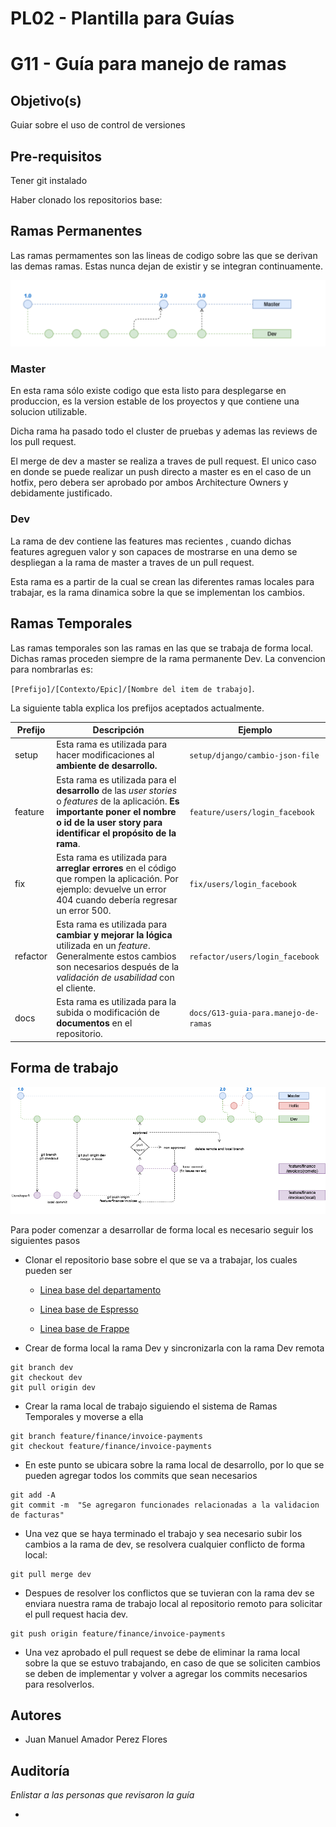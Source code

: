 # PL02 - Plantilla para Guías

# G11 - Guía para manejo de ramas

## Objetivo(s)

Guiar sobre el uso de control de versiones 

## Pre-requisitos

Tener git instalado

Haber clonado los repositorios base:
## Ramas Permanentes

Las ramas permamentes son las lineas de codigo sobre las que se derivan las demas ramas. Estas nunca dejan de existir y se integran continuamente.

![gitflow](../../static/img/guias/G13/ramasMainGit.png)

### Master

En esta rama sólo existe codigo que esta listo para desplegarse en produccion, es la version estable de los proyectos y que contiene una solucion utilizable. 

Dicha rama ha pasado todo el cluster de pruebas y ademas las reviews de los pull request. 

El merge de dev a master se realiza a traves de pull request. El unico caso en donde se puede realizar un push directo a master es en el caso de un hotfix, pero debera ser aprobado por ambos Architecture Owners y debidamente justificado.


### Dev

La rama de dev contiene las features mas recientes , cuando dichas features agreguen valor y son capaces de mostrarse en una demo se despliegan a la rama de master a traves de un pull request.

Esta rama es a partir de la cual se crean las diferentes ramas locales para trabajar, es la rama dinamica sobre la que se implementan los cambios.
## Ramas Temporales

Las ramas temporales son las ramas en las que se trabaja de forma local. Dichas ramas proceden siempre de la rama permanente Dev. La convencion para nombrarlas es: 

`[Prefijo]/[Contexto/Epic]/[Nombre del item de trabajo]`.

La siguiente tabla explica los prefijos aceptados actualmente.


| Prefijo | Descripción | Ejemplo |
| ------- | ----------- | ------- |
| setup   | Esta rama es utilizada para hacer modificaciones al **ambiente de desarrollo.**| `setup/django/cambio-json-file` |
| feature | Esta rama es utilizada para el **desarrollo** de las _user stories_ o _features_ de la aplicación. **Es importante poner el nombre o id de la user story para identificar el propósito de la rama**. | `feature/users/login_facebook` |
| fix     | Esta rama es utilizada para **arreglar errores** en el código que rompen la aplicación. Por ejemplo:  devuelve un error 404 cuando debería regresar un error 500. | `fix/users/login_facebook` |
| refactor    | Esta rama es utilizada para **cambiar y mejorar la lógica** utilizada en un _feature_. Generalmente estos cambios son necesarios después de la _validación de usabilidad_ con el cliente. | `refactor/users/login_facebook`
| docs    | Esta rama es utilizada para la subida o modificación de **documentos** en el repositorio. | `docs/G13-guia-para.manejo-de-ramas`

## Forma de trabajo

![gitflow](../../static/img/guias/G13/gitflow.png)

Para poder comenzar a desarrollar de forma local es necesario seguir los siguientes pasos

- Clonar el repositorio base sobre el que se va a trabajar, los cuales pueden ser

    - <p><a href="https://github.com/Taro-IT/docs"> Linea base del departamento</a></p>

    - <p><a href="https://github.com/Taro-IT/Espresso"> Linea base de Espresso</a></p>

    - <p><a href="https://github.com/Taro-IT/frappe"> Linea base de Frappe</a></p>

- Crear de forma local la rama Dev y sincronizarla con la rama Dev remota
<pre><code>git branch dev  
git checkout dev
git pull origin dev</code></pre>

- Crear la rama local de trabajo siguiendo el sistema de Ramas Temporales y moverse a ella

<pre><code>git branch feature/finance/invoice-payments  
git checkout feature/finance/invoice-payments 
</code></pre>

- En este punto se ubicara sobre la rama local de desarrollo, por lo que se pueden agregar todos los commits que sean necesarios

<pre><code>git add -A  
git commit -m  "Se agregaron funcionades relacionadas a la validacion de facturas" 
</code></pre>

- Una vez que se haya terminado el trabajo y sea necesario subir los cambios a la rama de dev, se resolvera cualquier conflicto de forma local: 

<pre><code>git pull merge dev 
</code></pre>

- Despues de resolver los conflictos que se tuvieran con la rama dev se enviara nuestra rama de trabajo local al repositorio remoto para solicitar el pull request hacia dev. 
    
<pre><code>git push origin feature/finance/invoice-payments 
</code></pre>    

- Una vez aprobado el pull request se debe de eliminar la rama local sobre la que se estuvo trabajando, en caso de que se soliciten cambios se deben de implementar y volver a agregar los commits necesarios para resolverlos.
## Autores



- Juan Manuel Amador Perez Flores

## Auditoría

_Enlistar a las personas que revisaron la guía_

- 


